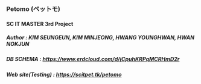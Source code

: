 ### Petomo (ペットモ)  


#### SC IT MASTER 3rd Project


##### Author : KIM SEUNGEUN, KIM MINJEONG, HWANG YOUNGHWAN, HWAN NOKJUN


##### DB SCHEMA : https://www.erdcloud.com/d/jCpuhKRPqMCRHmD2r

##### Web site(Testing) : https://scitpet.tk/petomo
